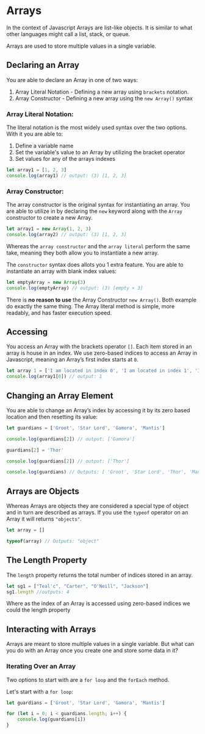 # Arrays
In the context of Javascript Arrays are list-like objects. It is similar to what other languages might call a list, stack, or queue.

Arrays are used to store multiple values in a single variable.

## Declaring an Array
You are able to declare an Array in one of two ways:
1. Array Literal Notation - Defining a new array using `brackets` notation.
2. Array Constructor - Defining a new array using the `new Array()` syntax

### Array Literal Notation:

The literal notation is the most widely used syntax over the two options.
With it you are able to:
1. Define a variable name
2. Set the variable's value to an Array by utilizing the bracket operator
3. Set values for any of the arrays indexes
```js
let array1 = [1, 2, 3]
console.log(array1) // output: (3) [1, 2, 3]
```

### Array Constructor:
The array constructor is the original syntax for instantiating an array. You are able to utilize in by declaring the `new` keyword along with the `Array` constructor to create a new Array.

```js
let array1 = new Array(1, 2, 3)
console.log(array2) // output: (3) [1, 2, 3]
```

Whereas the `array constructor` and the `array literal` perform the same take, meaning they both allow you to instantiate a new array.

The `constructor` syntax does allots you 1 extra feature. You are able to instantiate an array with blank index values:

```js
let emptyArray = new Array(3)
console.log(emptyArray) // output: (3) [empty × 3]
```


There is **no reason to use** the Array Constructor `new Array()`. Both example do exactly the same thing. The Array literal method is simple, more readably, and has faster execution speed.

## Accessing
You access an Array with the brackets operator `[]`. Each item stored in an array is house in an index. We use zero-based indices to access an Array in Javascript, meaning an Array’s first index starts at `0`.

```js
let array 1 = ['I am located in index 0', 'I am located in index 1', 'I am located in index 2', ]
console.log(array1[0]) // output: 1
```

## Changing an Array Element
You are able to change an Array’s index by accessing it by its zero based location and then resetting its value:

```js
let guardians = ['Groot', 'Star Lord', 'Gamora', 'Mantis']

console.log(guardians[2]) // output: ['Gamora']

guardians[2] = 'Thor'

console.log(guardians[2]) // output: ['Thor']

console.log(guardians) // Outputs: [ 'Groot', 'Star Lord', 'Thor', 'Mantis']

```
## Arrays are Objects
Whereas Arrays are objects they are considered a special type of object and in turn are described as arrays. If you use the `typeof` operator on an Array it will returns `"objects"`.

```js
let array = []

typeof(array) // Outputs: "object"
```


## The Length Property
The `length` property returns the total number of indices stored in an array.

```js
let sg1 = ["Teal'c", "Carter", "O'Neill", "Jackson"]
sg1.length //outputs: 4
```
Where as the index of an Array is accessed using zero-based indices we could the length property

## Interacting with Arrays
Arrays are meant to store multiple values in a single variable. But what can you do with an Array once you create one and store some data in it?

### Iterating Over an Array
Two options to start with are a `for loop` and the `forEach` method.

Let's start with a `for loop`:
```js
let guardians = ['Groot', 'Star Lord', 'Gamora', 'Mantis']

for (let i = 0; i < guardians.length; i++) {
    console.log(guardians[i])
}
```
